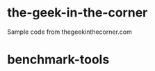 the-geek-in-the-corner
======================

Sample code from thegeekinthecorner.com
# benchmark-tools
